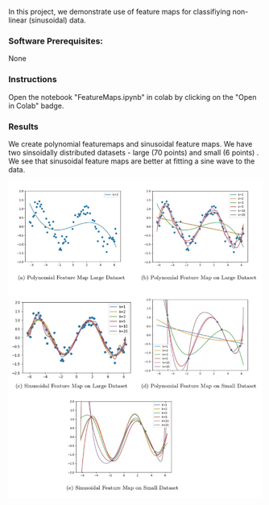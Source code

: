 In this project, we demonstrate use of feature maps for classifiying non-linear (sinusoidal) data. 

### Software Prerequisites:
None

### Instructions
Open the notebook "FeatureMaps.ipynb" in colab by clicking on the "Open in Colab" badge.


### Results
We create polynomial featuremaps and sinusoidal feature maps. We have two sinsoidally distributed datasets - large (70 points) and small (6 points) . We see that sinusoidal feature maps are better at fitting a sine wave to the data. 

![grid](/images/feature-map-grid.jpg)





